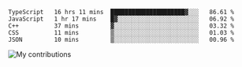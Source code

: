 <!--START_SECTION:waka-->
```text
TypeScript   16 hrs 11 mins  █████████████████████▓░░░   86.61 % 
JavaScript   1 hr 17 mins    █▓░░░░░░░░░░░░░░░░░░░░░░░   06.92 % 
C++          37 mins         ▓░░░░░░░░░░░░░░░░░░░░░░░░   03.32 % 
CSS          11 mins         ▒░░░░░░░░░░░░░░░░░░░░░░░░   01.03 % 
JSON         10 mins         ▒░░░░░░░░░░░░░░░░░░░░░░░░   00.96 % 
```
<!--END_SECTION:waka-->
<img src="https://github-readme-streak-stats.herokuapp.com/?user=pahas&theme=white" alt="My contributions" />
